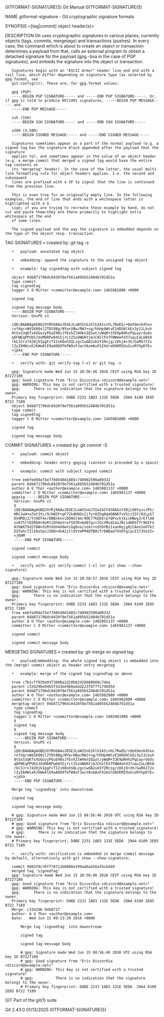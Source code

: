 GITFORMAT-SIGNATURE(5)							  Git Manual							GITFORMAT-SIGNATURE(5)

NAME
       gitformat-signature - Git cryptographic signature formats

SYNOPSIS
       <[tag|commit] object header(s)>
       <over-the-wire protocol>

DESCRIPTION
       Git uses cryptographic signatures in various places, currently objects (tags, commits, mergetags) and transactions (pushes). In every case, the command
       which is about to create an object or transaction determines a payload from that, calls an external program to obtain a detached signature for the
       payload (gpg -bsa in the case of PGP signatures), and embeds the signature into the object or transaction.

       Signatures begin with an "ASCII Armor" header line and end with a tail line, which differ depending on signature type (as selected by gpg.format, see
       git-config(1)). These are, for gpg.format values:

       gpg (PGP)
	   -----BEGIN PGP SIGNATURE----- and -----END PGP SIGNATURE-----. Or, if gpg is told to produce RFC1991 signatures, -----BEGIN PGP MESSAGE----- and
	   -----END PGP MESSAGE-----

       ssh (SSH)
	   -----BEGIN SSH SIGNATURE----- and -----END SSH SIGNATURE-----

       x509 (X.509)
	   -----BEGIN SIGNED MESSAGE----- and -----END SIGNED MESSAGE-----

       Signatures sometimes appear as a part of the normal payload (e.g. a signed tag has the signature block appended after the payload that the signature
       applies to), and sometimes appear in the value of an object header (e.g. a merge commit that merged a signed tag would have the entire tag contents on
       its "mergetag" header). In the case of the latter, the usual multi-line formatting rule for object headers applies. I.e. the second and subsequent
       lines are prefixed with a SP to signal that the line is continued from the previous line.

       This is even true for an originally empty line. In the following examples, the end of line that ends with a whitespace letter is highlighted with a $
       sign; if you are trying to recreate these example by hand, do not cut and paste them—they are there primarily to highlight extra whitespace at the end
       of some lines.

       The signed payload and the way the signature is embedded depends on the type of the object resp. transaction.

TAG SIGNATURES
       •   created by: git tag -s

       •   payload: annotated tag object

       •   embedding: append the signature to the unsigned tag object

       •   example: tag signedtag with subject signed tag

	   object 04b871796dc0420f8e7561a895b52484b701d51a
	   type commit
	   tag signedtag
	   tagger C O Mitter <committer@example.com> 1465981006 +0000

	   signed tag

	   signed tag message body
	   -----BEGIN PGP SIGNATURE-----
	   Version: GnuPG v1

	   iQEcBAABAgAGBQJXYRhOAAoJEGEJLoW3InGJklkIAIcnhL7RwEb/+QeX9enkXhxn
	   rxfdqrvWd1K80sl2TOt8Bg/NYwrUBw/RWJ+sg/hhHp4WtvE1HDGHlkEz3y11Lkuh
	   8tSxS3qKTxXUGozyPGuE90sJfExhZlW4knIQ1wt/yWqM+33E9pN4hzPqLwyrdods
	   q8FWEqPPUbSJXoMbRPw04S5jrLtZSsUWbRYjmJCHzlhSfFWW4eFd37uquIaLUBS0
	   rkC3Jrx7420jkIpgFcTI2s60uhSQLzgcCwdA2ukSYIRnjg/zDkj8+3h/GaROJ72x
	   lZyI6HWixKJkWw8lE9aAOD9TmTW9sFJwcVAzmAuFX2kUreDUKMZduGcoRYGpD7E=
	   =jpXa
	   -----END PGP SIGNATURE-----

       •   verify with: git verify-tag [-v] or git tag -v

	   gpg: Signature made Wed Jun 15 10:56:46 2016 CEST using RSA key ID B7227189
	   gpg: Good signature from "Eris Discordia <discord@example.net>"
	   gpg: WARNING: This key is not certified with a trusted signature!
	   gpg:		 There is no indication that the signature belongs to the owner.
	   Primary key fingerprint: D4BE 2231 1AD3 131E 5EDA  29A4 6109 2E85 B722 7189
	   object 04b871796dc0420f8e7561a895b52484b701d51a
	   type commit
	   tag signedtag
	   tagger C O Mitter <committer@example.com> 1465981006 +0000

	   signed tag

	   signed tag message body

COMMIT SIGNATURES
       •   created by: git commit -S

       •   payload: commit object

       •   embedding: header entry gpgsig (content is preceded by a space)

       •   example: commit with subject signed commit

	   tree eebfed94e75e7760540d1485c740902590a00332
	   parent 04b871796dc0420f8e7561a895b52484b701d51a
	   author A U Thor <author@example.com> 1465981137 +0000
	   committer C O Mitter <committer@example.com> 1465981137 +0000
	   gpgsig -----BEGIN PGP SIGNATURE-----
	    Version: GnuPG v1
	    $
	    iQEcBAABAgAGBQJXYRjRAAoJEGEJLoW3InGJ3IwIAIY4SA6GxY3BjL60YyvsJPh/
	    HRCJwH+w7wt3Yc/9/bW2F+gF72kdHOOs2jfv+OZhq0q4OAN6fvVSczISY/82LpS7
	    DVdMQj2/YcHDT4xrDNBnXnviDO9G7am/9OE77kEbXrp7QPxvhjkicHNwy2rEflAA
	    zn075rtEERDHr8nRYiDh8eVrefSO7D+bdQ7gv+7GsYMsd2auJWi1dHOSfTr9HIF4
	    HJhWXT9d2f8W+diRYXGh4X0wYiGg6na/soXc+vdtDYBzIxanRqjg8jCAeo1eOTk1
	    EdTwhcTZlI0x5pvJ3H0+4hA2jtldVtmPM4OTB0cTrEWBad7XV6YgiyuII73Ve3I=
	    =jKHM
	    -----END PGP SIGNATURE-----

	   signed commit

	   signed commit message body

       •   verify with: git verify-commit [-v] (or git show --show-signature)

	   gpg: Signature made Wed Jun 15 10:58:57 2016 CEST using RSA key ID B7227189
	   gpg: Good signature from "Eris Discordia <discord@example.net>"
	   gpg: WARNING: This key is not certified with a trusted signature!
	   gpg:		 There is no indication that the signature belongs to the owner.
	   Primary key fingerprint: D4BE 2231 1AD3 131E 5EDA  29A4 6109 2E85 B722 7189
	   tree eebfed94e75e7760540d1485c740902590a00332
	   parent 04b871796dc0420f8e7561a895b52484b701d51a
	   author A U Thor <author@example.com> 1465981137 +0000
	   committer C O Mitter <committer@example.com> 1465981137 +0000

	   signed commit

	   signed commit message body

MERGETAG SIGNATURES
       •   created by: git merge on signed tag

       •   payload/embedding: the whole signed tag object is embedded into the (merge) commit object as header entry mergetag

       •   example: merge of the signed tag signedtag as above

	   tree c7b1cff039a93f3600a1d18b82d26688668c7dea
	   parent c33429be94b5f2d3ee9b0adad223f877f174b05d
	   parent 04b871796dc0420f8e7561a895b52484b701d51a
	   author A U Thor <author@example.com> 1465982009 +0000
	   committer C O Mitter <committer@example.com> 1465982009 +0000
	   mergetag object 04b871796dc0420f8e7561a895b52484b701d51a
	    type commit
	    tag signedtag
	    tagger C O Mitter <committer@example.com> 1465981006 +0000
	    $
	    signed tag
	    $
	    signed tag message body
	    -----BEGIN PGP SIGNATURE-----
	    Version: GnuPG v1
	    $
	    iQEcBAABAgAGBQJXYRhOAAoJEGEJLoW3InGJklkIAIcnhL7RwEb/+QeX9enkXhxn
	    rxfdqrvWd1K80sl2TOt8Bg/NYwrUBw/RWJ+sg/hhHp4WtvE1HDGHlkEz3y11Lkuh
	    8tSxS3qKTxXUGozyPGuE90sJfExhZlW4knIQ1wt/yWqM+33E9pN4hzPqLwyrdods
	    q8FWEqPPUbSJXoMbRPw04S5jrLtZSsUWbRYjmJCHzlhSfFWW4eFd37uquIaLUBS0
	    rkC3Jrx7420jkIpgFcTI2s60uhSQLzgcCwdA2ukSYIRnjg/zDkj8+3h/GaROJ72x
	    lZyI6HWixKJkWw8lE9aAOD9TmTW9sFJwcVAzmAuFX2kUreDUKMZduGcoRYGpD7E=
	    =jpXa
	    -----END PGP SIGNATURE-----

	   Merge tag 'signedtag' into downstream

	   signed tag

	   signed tag message body

	   # gpg: Signature made Wed Jun 15 08:56:46 2016 UTC using RSA key ID B7227189
	   # gpg: Good signature from "Eris Discordia <discord@example.net>"
	   # gpg: WARNING: This key is not certified with a trusted signature!
	   # gpg:	   There is no indication that the signature belongs to the owner.
	   # Primary key fingerprint: D4BE 2231 1AD3 131E 5EDA	29A4 6109 2E85 B722 7189

       •   verify with: verification is embedded in merge commit message by default, alternatively with git show --show-signature:

	   commit 9863f0c76ff78712b6800e199a46aa56afbcbd49
	   merged tag 'signedtag'
	   gpg: Signature made Wed Jun 15 10:56:46 2016 CEST using RSA key ID B7227189
	   gpg: Good signature from "Eris Discordia <discord@example.net>"
	   gpg: WARNING: This key is not certified with a trusted signature!
	   gpg:		 There is no indication that the signature belongs to the owner.
	   Primary key fingerprint: D4BE 2231 1AD3 131E 5EDA  29A4 6109 2E85 B722 7189
	   Merge: c33429b 04b8717
	   Author: A U Thor <author@example.com>
	   Date:   Wed Jun 15 09:13:29 2016 +0000

	       Merge tag 'signedtag' into downstream

	       signed tag

	       signed tag message body

	       # gpg: Signature made Wed Jun 15 08:56:46 2016 UTC using RSA key ID B7227189
	       # gpg: Good signature from "Eris Discordia <discord@example.net>"
	       # gpg: WARNING: This key is not certified with a trusted signature!
	       # gpg:	       There is no indication that the signature belongs to the owner.
	       # Primary key fingerprint: D4BE 2231 1AD3 131E 5EDA  29A4 6109 2E85 B722 7189

GIT
       Part of the git(1) suite

Git 2.43.0								  01/13/2025							GITFORMAT-SIGNATURE(5)
